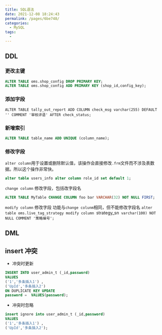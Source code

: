 ```yaml
---
title: SQL语法
date: 2021-12-08 18:24:43
permalink: /pages/6be748/
categories:
  - MySQL
tags:
  - 
---
```

## DDL
### 更改主键
 ```sql
ALTER TABLE oms.shop_config DROP PRIMARY KEY;
ALTER TABLE oms.shop_config ADD PRIMARY KEY (shop_id,config_key);
 ```

### 添加字段
`ALTER TABLE tally_out_report ADD COLUMN check_msg varchar(255) DEFAULT '' COMMENT '审核评语' AFTER check_status;`

### 新增索引

```SQL
ALTER TABLE table_name ADD UNIQUE (column_name);
```


### 修改字段

`alter column`用于设置或删除默认值，该操作会直接修改`.frm`文件而不涉及表数据。所以这个操作非常快。
```sql
alter table users_info alter column role_id set default 1;
```

`change column` 修改字段，包括改字段名
```SQL
ALTER TABLE MyTable CHANGE COLUMN foo bar VARCHAR(32) NOT NULL FIRST;
```

`modify column` 修改字段 功能与`change colunm`相同，但不能修改字段名 
`alter table oms.live_tag_strategy modify column `strategy_sn` varchar(100) NOT NULL COMMENT '策略编号';`

## DML
## insert 冲突 
- 冲突时更新
```sql
INSERT INTO user_admin_t (_id,password) 
VALUES 
('1','多条插入1') ,
('UpId','多条插入2')
ON DUPLICATE KEY UPDATE 
password =  VALUES(password);
```
- 冲突时忽略
```sql
insert ignore into user_admin_t (_id,password) 
VALUES 
('1','多条插入1') ,
('UpId','多条插入2');
```